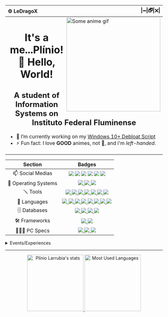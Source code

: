 <div align="center">
  <table>
    <thead>
      <tr >
        <th align="left">⚙️ LeDragoX</th>
        <th align="right">|🗕|🗗|🗙|</th>
      </tr>
    </thead>
    <tbody>
      <tr>
        <td colspan="2">
          <a href="#blank"><img src="https://static.wikia.nocookie.net/jojoban/images/0/0e/Jotarowithstand_arcade.gif/revision/latest/scale-to-width/360?cb=20180213003908" align="right" title="Some anime gif" width="300px" height="auto" alt="Some anime gif"></a>
          <h1 align="center">It's a me...Plínio! 👋 Hello, World!</h1>
          <h2 align="center">A student of Information Systems on Instituto Federal Fluminense</h2>
          <ul>
            <li>🔭 I’m currently working on my <a href="https://github.com/LeDragoX/Win-10-Smart-Debloat-Tools">Windows 10+ Debloat Script</a></li>
            <li>⚡ Fun fact: I love <b>GOOD</b> animes, not 💩, and i'm <i>left-handed</i>.</li>
          </ul>
        </td>
      </tr>
    </tbody>
  </table>
</div>

<div align="center">
<table>
  <thead>
    <tr>
      <th>Section</th>
      <th>Badges</th>
    </tr>
  </thead>
  <tbody>
    <tr>
      <td align="center">📫 Social Medias</td>
      <td align="center">
        <a href="https://gitlab.com/LeDragoX"><img src="https://img.shields.io/badge/GitLab-330F63?style=flat&logo=gitlab&logoColor=white"></a>
        <a href="https://www.linkedin.com/in/plinio-larrubia"><img src="https://img.shields.io/badge/-LinkedIn-blue?style=flat&logo=Linkedin&logoColor=white"></a>
        <a href="mailto:plinio2xd@gmail.com"><img src="https://img.shields.io/badge/-Gmail-c14438?style=flat&logo=Gmail&logoColor=white"></a>
        <a href="https://forum.xda-developers.com/m/ledragox.8006906/"><img src="https://img.shields.io/badge/XDA-Developers-F59812?style=flat&logo=xda-developers&logoColor=white"></a>
        <a href="https://steamcommunity.com/id/ledragox/"><img src="https://img.shields.io/badge/Steam-000000?style=flat&logo=steam&logoColor=white"></a>
        <a href="https://myanimelist.net/profile/LeDragoX"><img src="https://img.shields.io/badge/Myanimelist-2E51A2?style=flat&logo=myanimelist&logoColor=white"></a>
      </td>
    </tr>
    <tr>
      <td align="center">💾 Operating Systems</td>
      <td align="center">
        <a href="#blank">
          <img src="https://img.shields.io/badge/Windows-0078D6?style=flat&logo=windows&logoColor=white">
          <img src="https://img.shields.io/badge/Linux-FFFFFF?style=flat&logo=linux&logoColor=black">
          <img src="https://img.shields.io/badge/Android-3DDC84?style=flat&logo=android&logoColor=white">
        </a>
      </td>
    </tr>
    <tr>
      <td align="center">🪛 Tools</td>
      <td align="center">
        <a href="#blank">
          <img src="https://img.shields.io/badge/Git-F05032?style=flat&logo=git&logoColor=white">
          <img src="https://img.shields.io/badge/Visual_Studio_Code-0078D4?style=flat&logo=visual%20studio%20code&logoColor=white">
          <img src="https://img.shields.io/badge/gimp-5C5543?style=flat&logo=gimp&logoColor=white">
          <img src="https://img.shields.io/badge/Node.js-339933?style=flat&logo=nodedotjs&logoColor=white">
          <img src="https://img.shields.io/badge/Yarn-2C8EBB?style=flat&logo=yarn&logoColor=white">
          <img src="https://img.shields.io/badge/Insomnia-5849be?style=flat&logo=Insomnia&logoColor=white">
          <img src="https://img.shields.io/badge/Beekeper_Studio-FAD83B?style=flat&logo=beekeeper-studio&logoColor=white">
        </a>
      </td>
    </tr>
    <tr>
      <td align="center">🚀 Languages</td>
      <td align="center">
        <a href="#blank">
          <img src="https://img.shields.io/badge/PowerShell-5391FE?style=flat&logo=PowerShell&logoColor=white">
          <img src="https://img.shields.io/badge/Shell_Script-121011?style=flat&logo=linux&logoColor=white">
          <img src="https://img.shields.io/badge/HTML5-E34F26?style=flat&logo=html5&logoColor=white">
          <img src="https://img.shields.io/badge/CSS3-1572B6?style=flat&logo=css3&logoColor=white">
          <img src="https://img.shields.io/badge/JavaScript-F7DF1E?style=flat&logo=javascript&logoColor=black">
          <img src="https://img.shields.io/badge/TypeScript-007ACC?style=flat&logo=typescript&logoColor=white">
          <img src="https://img.shields.io/badge/Python-3776AB?style=flat&logo=python&logoColor=white">
          <img src="https://img.shields.io/badge/Ruby-CC342D?style=flat&logo=ruby&logoColor=white">
        </a>
      </td>
    </tr>
    <tr>
      <td align="center">🗄️ Databases</td>
      <td align="center">
        <a href="#blank">
          <img src="https://img.shields.io/badge/MySQL-00000F?style=flat&logo=mysql&logoColor=white">
          <img src="https://img.shields.io/badge/SQLite-07405E?style=flat&logo=sqlite&logoColor=white">
          <img src="https://img.shields.io/badge/json-5E5C5C?style=flat&logo=json&logoColor=white">
          <img src="https://img.shields.io/badge/CSV-1DF100?style=flat&logo=csv&logoColor=white">
        </a>
      </td>
    </tr>
    <tr>
      <td align="center">🛠️ Frameworks</td>
      <td align="center">
        <a href="#blank">
          <img src="https://img.shields.io/badge/Rails-%23CC0000.svg?style=flat&logo=ruby-on-rails&logoColor=white">
          <img src="https://img.shields.io/badge/Selenium-43B02A?style=flat&logo=Selenium&logoColor=white">
        </a>
      </td>
    </tr>
    <tr>
      <td align="center">👨🏻‍💻 PC Specs</td>
      <td align="center">
        <a href="#blank">
          <img src="https://img.shields.io/badge/AMD-Ryzen_5_1600_(AE)_+_A320M_K-ED1C24?style=flat&logo=amd&logoColor=white">
          <img src="https://img.shields.io/badge/Corsair-16GB_RAM_@2666Mhz-993399?style=flat&logo=corsair&logoColor=white">
          <img src="https://img.shields.io/badge/NVIDIA-GTX1060_6GB-76B900?style=flat&logo=nvidia&logoColor=white">
        </a>
      </td>
    </tr>
  </tbody>
</table>
</div>

<details>
  <summary>Events/Experiences</summary>

<h3>2021</h3>

<ul>
  <li>Learned Ruby on Rails thanks to <a href="https://treinadev.com.br/" target="_blank"><img src="https://treinadev.com.br/assets/favicon/favicon-a661a9ff4b3971bdf8624c6356c4eafcad2132334c14fb6fa8d1de80d1a592ab.ico" width="25px" style="vertical-align: middle;" /> TreinaDev</a></li>
</ul>

</details>

<hr>

<div align="center">
  <a href="#blank">
    <img src="https://github-readme-stats.vercel.app/api?username=ledragox&hide_title&show_icons=true&theme=chartreuse-dark&include_all_commits=true&count_private=true" height="180px" title="Shrek is love 💚" alt="Plínio Larrubia's stats" />
    <img src="https://github-readme-stats.vercel.app/api/top-langs/?username=ledragox&layout=compact&theme=chartreuse-dark&langs_count=8&hide=jupyter%20notebook,java" height="180px" title="Shrek is life 🧬" alt="Most Used Languages" />
  </a>
</div>

<!--
**LeDragoX/LeDragoX** is a ✨ _special_ ✨ repository because its `README.md` (this file) appears on your GitHub profile.

Here are some ideas to get you started:

- 🔭 I’m currently working on ...
- 🌱 I’m currently learning ...
- 👯 I’m looking to collaborate on ...
- 🤔 I’m looking for help with ...
- 💬 Ask me about ...
- 📫 How to reach me: ...
- 😄 Pronouns: ...
- ⚡ Fun fact: ...
-->
